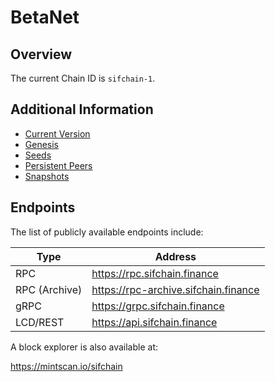 # BetaNet

## Overview

The current Chain ID is `sifchain-1`.

## Additional Information

* [Current Version](https://github.com/Sifchain/networks/tree/master/betanet/sifchain-1/version)
* [Genesis](https://github.com/Sifchain/networks/tree/master/betanet/sifchain-1/genesis.json.gz)
* [Seeds](https://github.com/Sifchain/networks/tree/master/betanet/sifchain-1/seeds.md) 
* [Persistent Peers](https://github.com/Sifchain/networks/tree/master/betanet/sifchain-1/persistent_peers.md) 
* [Snapshots](https://github.com/Sifchain/networks/tree/master/betanet/sifchain-1/snapshots.md)

## Endpoints

The list of publicly available endpoints include:

|Type|Address|
|----|-------|
|RPC|https://rpc.sifchain.finance|
|RPC (Archive)|https://rpc-archive.sifchain.finance|
|gRPC|https://grpc.sifchain.finance|
|LCD/REST|https://api.sifchain.finance|

A block explorer is also available at:

https://mintscan.io/sifchain
